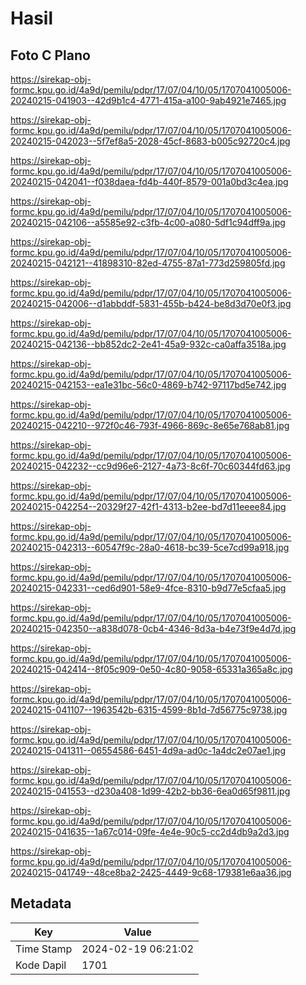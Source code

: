 # Hasil

## Foto C Plano

https://sirekap-obj-formc.kpu.go.id/4a9d/pemilu/pdpr/17/07/04/10/05/1707041005006-20240215-041903--42d9b1c4-4771-415a-a100-9ab4921e7465.jpg

https://sirekap-obj-formc.kpu.go.id/4a9d/pemilu/pdpr/17/07/04/10/05/1707041005006-20240215-042023--5f7ef8a5-2028-45cf-8683-b005c92720c4.jpg

https://sirekap-obj-formc.kpu.go.id/4a9d/pemilu/pdpr/17/07/04/10/05/1707041005006-20240215-042041--f038daea-fd4b-440f-8579-001a0bd3c4ea.jpg

https://sirekap-obj-formc.kpu.go.id/4a9d/pemilu/pdpr/17/07/04/10/05/1707041005006-20240215-042106--a5585e92-c3fb-4c00-a080-5df1c94dff9a.jpg

https://sirekap-obj-formc.kpu.go.id/4a9d/pemilu/pdpr/17/07/04/10/05/1707041005006-20240215-042121--41898310-82ed-4755-87a1-773d259805fd.jpg

https://sirekap-obj-formc.kpu.go.id/4a9d/pemilu/pdpr/17/07/04/10/05/1707041005006-20240215-042006--d1abbddf-5831-455b-b424-be8d3d70e0f3.jpg

https://sirekap-obj-formc.kpu.go.id/4a9d/pemilu/pdpr/17/07/04/10/05/1707041005006-20240215-042136--bb852dc2-2e41-45a9-932c-ca0affa3518a.jpg

https://sirekap-obj-formc.kpu.go.id/4a9d/pemilu/pdpr/17/07/04/10/05/1707041005006-20240215-042153--ea1e31bc-56c0-4869-b742-97117bd5e742.jpg

https://sirekap-obj-formc.kpu.go.id/4a9d/pemilu/pdpr/17/07/04/10/05/1707041005006-20240215-042210--972f0c46-793f-4966-869c-8e65e768ab81.jpg

https://sirekap-obj-formc.kpu.go.id/4a9d/pemilu/pdpr/17/07/04/10/05/1707041005006-20240215-042232--cc9d96e6-2127-4a73-8c6f-70c60344fd63.jpg

https://sirekap-obj-formc.kpu.go.id/4a9d/pemilu/pdpr/17/07/04/10/05/1707041005006-20240215-042254--20329f27-42f1-4313-b2ee-bd7d11eeee84.jpg

https://sirekap-obj-formc.kpu.go.id/4a9d/pemilu/pdpr/17/07/04/10/05/1707041005006-20240215-042313--60547f9c-28a0-4618-bc39-5ce7cd99a918.jpg

https://sirekap-obj-formc.kpu.go.id/4a9d/pemilu/pdpr/17/07/04/10/05/1707041005006-20240215-042331--ced6d901-58e9-4fce-8310-b9d77e5cfaa5.jpg

https://sirekap-obj-formc.kpu.go.id/4a9d/pemilu/pdpr/17/07/04/10/05/1707041005006-20240215-042350--a838d078-0cb4-4346-8d3a-b4e73f9e4d7d.jpg

https://sirekap-obj-formc.kpu.go.id/4a9d/pemilu/pdpr/17/07/04/10/05/1707041005006-20240215-042414--8f05c909-0e50-4c80-9058-65331a365a8c.jpg

https://sirekap-obj-formc.kpu.go.id/4a9d/pemilu/pdpr/17/07/04/10/05/1707041005006-20240215-041107--1963542b-6315-4599-8b1d-7d56775c9738.jpg

https://sirekap-obj-formc.kpu.go.id/4a9d/pemilu/pdpr/17/07/04/10/05/1707041005006-20240215-041311--06554586-6451-4d9a-ad0c-1a4dc2e07ae1.jpg

https://sirekap-obj-formc.kpu.go.id/4a9d/pemilu/pdpr/17/07/04/10/05/1707041005006-20240215-041553--d230a408-1d99-42b2-bb36-6ea0d65f9811.jpg

https://sirekap-obj-formc.kpu.go.id/4a9d/pemilu/pdpr/17/07/04/10/05/1707041005006-20240215-041635--1a67c014-09fe-4e4e-90c5-cc2d4db9a2d3.jpg

https://sirekap-obj-formc.kpu.go.id/4a9d/pemilu/pdpr/17/07/04/10/05/1707041005006-20240215-041749--48ce8ba2-2425-4449-9c68-179381e6aa36.jpg


## Metadata

| Key        | Value               |
| ---------- | ------------------- |
| Time Stamp | 2024-02-19 06:21:02 |
| Kode Dapil | 1701                |



